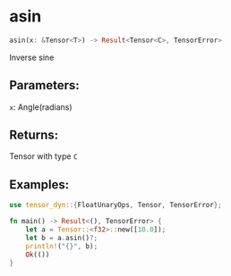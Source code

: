# asin
```rust
asin(x: &Tensor<T>) -> Result<Tensor<C>, TensorError>
```
Inverse sine
## Parameters:
`x`: Angle(radians)
## Returns:
Tensor with type `C`
## Examples:
```rust
use tensor_dyn::{FloatUnaryOps, Tensor, TensorError};

fn main() -> Result<(), TensorError> {
    let a = Tensor::<f32>::new([10.0]);
    let b = a.asin()?;
    println!("{}", b);
    Ok(())
}
```